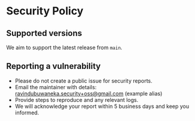 # Security Policy

## Supported versions
We aim to support the latest release from `main`.

## Reporting a vulnerability
- Please do not create a public issue for security reports.
- Email the maintainer with details: ravindubuwaneka.security+oss@gmail.com (example alias)
- Provide steps to reproduce and any relevant logs.
- We will acknowledge your report within 5 business days and keep you informed.
